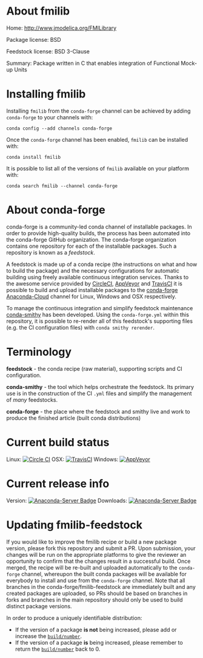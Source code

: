 About fmilib
============

Home: http://www.jmodelica.org/FMILibrary

Package license: BSD

Feedstock license: BSD 3-Clause

Summary: Package written in C that enables integration of Functional Mock-up Units



Installing fmilib
=================

Installing `fmilib` from the `conda-forge` channel can be achieved by adding `conda-forge` to your channels with:

```
conda config --add channels conda-forge
```

Once the `conda-forge` channel has been enabled, `fmilib` can be installed with:

```
conda install fmilib
```

It is possible to list all of the versions of `fmilib` available on your platform with:

```
conda search fmilib --channel conda-forge
```



About conda-forge
=================

conda-forge is a community-led conda channel of installable packages.
In order to provide high-quality builds, the process has been automated into the
conda-forge GitHub organization. The conda-forge organization contains one repository
for each of the installable packages. Such a repository is known as a *feedstock*.

A feedstock is made up of a conda recipe (the instructions on what and how to build
the package) and the necessary configurations for automatic building using freely
available continuous integration services. Thanks to the awesome service provided by
[CircleCI](https://circleci.com/), [AppVeyor](http://www.appveyor.com/)
and [TravisCI](https://travis-ci.org/) it is possible to build and upload installable
packages to the [conda-forge](https://anaconda.org/conda-forge)
[Anaconda-Cloud](http://docs.anaconda.org/) channel for Linux, Windows and OSX respectively.

To manage the continuous integration and simplify feedstock maintenance
[conda-smithy](http://github.com/conda-forge/conda-smithy) has been developed.
Using the ``conda-forge.yml`` within this repository, it is possible to re-render all of
this feedstock's supporting files (e.g. the CI configuration files) with ``conda smithy rerender``.


Terminology
===========

**feedstock** - the conda recipe (raw material), supporting scripts and CI configuration.

**conda-smithy** - the tool which helps orchestrate the feedstock.
                   Its primary use is in the construction of the CI ``.yml`` files
                   and simplify the management of *many* feedstocks.

**conda-forge** - the place where the feedstock and smithy live and work to
                  produce the finished article (built conda distributions)

Current build status
====================

Linux: [![Circle CI](https://circleci.com/gh/conda-forge/fmilib-feedstock.svg?style=shield)](https://circleci.com/gh/conda-forge/fmilib-feedstock)
OSX: [![TravisCI](https://travis-ci.org/conda-forge/fmilib-feedstock.svg?branch=master)](https://travis-ci.org/conda-forge/fmilib-feedstock)
Windows: [![AppVeyor](https://ci.appveyor.com/api/projects/status/github/conda-forge/fmilib-feedstock?svg=True)](https://ci.appveyor.com/project/conda-forge/fmilib-feedstock/branch/master)

Current release info
====================
Version: [![Anaconda-Server Badge](https://anaconda.org/conda-forge/fmilib/badges/version.svg)](https://anaconda.org/conda-forge/fmilib)
Downloads: [![Anaconda-Server Badge](https://anaconda.org/conda-forge/fmilib/badges/downloads.svg)](https://anaconda.org/conda-forge/fmilib)


Updating fmilib-feedstock
=========================

If you would like to improve the fmilib recipe or build a new
package version, please fork this repository and submit a PR. Upon submission,
your changes will be run on the appropriate platforms to give the reviewer an
opportunity to confirm that the changes result in a successful build. Once
merged, the recipe will be re-built and uploaded automatically to the
`conda-forge` channel, whereupon the built conda packages will be available for
everybody to install and use from the `conda-forge` channel.
Note that all branches in the conda-forge/fmilib-feedstock are
immediately built and any created packages are uploaded, so PRs should be based
on branches in forks and branches in the main repository should only be used to
build distinct package versions.

In order to produce a uniquely identifiable distribution:
 * If the version of a package **is not** being increased, please add or increase
   the [``build/number``](http://conda.pydata.org/docs/building/meta-yaml.html#build-number-and-string).
 * If the version of a package **is** being increased, please remember to return
   the [``build/number``](http://conda.pydata.org/docs/building/meta-yaml.html#build-number-and-string)
   back to 0.
